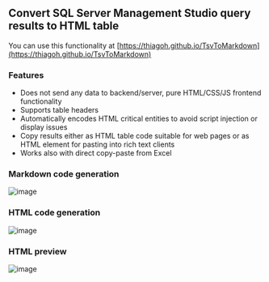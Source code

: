 ## Convert SQL Server Management Studio query results to HTML table

You can use this functionality at [https://thiagoh.github.io/TsvToMarkdown](https://thiagoh.github.io/TsvToMarkdown)

### Features
* Does not send any data to backend/server, pure HTML/CSS/JS frontend functionality
* Supports table headers
* Automatically encodes HTML critical entities to avoid script injection or display issues
* Copy results either as HTML table code suitable for web pages or as HTML element for pasting into rich text clients
* Works also with direct copy-paste from Excel

### Markdown code generation

![image](https://github.com/thiagoh/TsvToMarkdown/assets/110336/0738e135-6492-4b11-b3ff-a9d6170df5c3)

### HTML code generation

![image](https://github.com/thiagoh/TsvToMarkdown/assets/110336/f9eaaea3-c72c-4698-8bb1-2828396291b1)

### HTML preview

![image](https://github.com/thiagoh/TsvToMarkdown/assets/110336/82029457-e5ae-42e8-a4bd-38c3f66ad42c)

